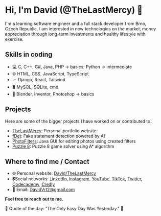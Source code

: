 # Hi, I'm David (@TheLastMercy) 👑

I'm a learning software engineer and a full stack developer from Brno, Czech Republic. I am interested in new technologies on the market, money appreciation through long-term investments and healthy lifestyle with exercise.

## Skills in coding
- 💻 C, C++, C#, Java, PHP -> basics; Python -> intermediate
- 🌐 HTML, CSS, JavaScript, TypeScript
- 📈 Django, React, Tailwind
- 🛢 MySQL, SQLite, cmd
- 🎨 Blender, Inventor, Photoshop -> basics

## Projects
Here are some of the bigger projects I have worked on or contributed to:

- [TheLastMercy](https://github.com/TheLastMercy/TheLastMercy.github.io): Personal portfolio website
- [fDet](https://github.com/ByteSpiritGit/fdet): Fake statement detection powered by AI
- [PhotoFilters](https://github.com/ByteSpiritGit/PEPEJavaFX): Java GUI for editing photos using created filters
- [Puzzle 8](https://github.com/TheLastMercy/Puzzle-8): Puzzle 8 game solver using A* algorithm

## Where to find me / Contact
- 🌐 Personal website: [David/TheLastMercy](https://thelastmercy.github.io)
- 💲Social networks: [LinkedIn](https://www.linkedin.com/in/vrtilek-david/), [Instagram](https://www.instagram.com/david_vrtilek/), [YouTube](https://www.youtube.com/@thelastmercy/), [TikTok](https://www.tiktok.com/@thelastmercy), [Twitter](https://twitter.com/_TheLastMercy_/), [Codecademy](https://www.codecademy.com/profiles/TheLastMercy/), [Credly](https://www.credly.com/users/vrtilek-david/badges)
- 📧 Email: DavidVrt2@gmail.com
  
**Feel free to reach out to me.**

💎 Quote of the day: "The Only Easy Day Was Yesterday." 💎
